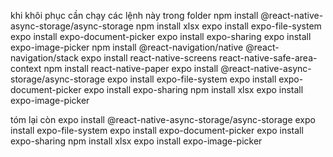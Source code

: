 khi khôi phục cần chạy các lệnh này trong folder
npm install @react-native-async-storage/async-storage
npm install xlsx
expo install expo-file-system
expo install expo-document-picker
expo install expo-sharing
expo install expo-image-picker
npm install @react-navigation/native @react-navigation/stack
expo install react-native-screens react-native-safe-area-context
npm install react-native-paper
expo install @react-native-async-storage/async-storage
expo install expo-file-system
expo install expo-document-picker
expo install expo-sharing
npm install xlsx
expo install expo-image-picker

tóm lại còn 
expo install @react-native-async-storage/async-storage
expo install expo-file-system
expo install expo-document-picker
expo install expo-sharing
npm install xlsx
expo install expo-image-picker
